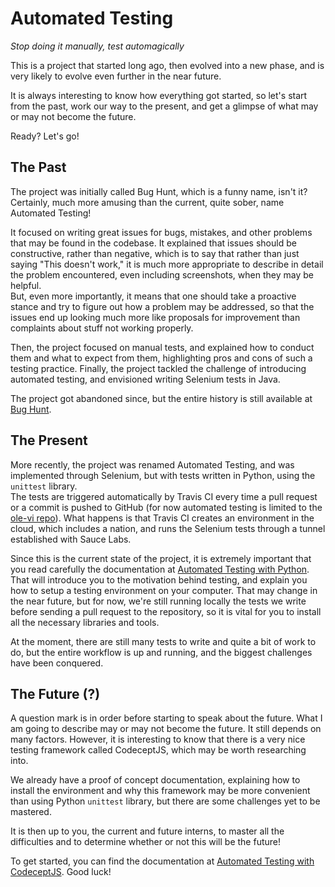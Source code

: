 # Automated Testing
*Stop doing it manually, test automagically*

This is a project that started long ago, then evolved into a new phase, and is very likely to evolve even further in the near future.

It is always interesting to know how everything got started, so let's start from the past, work our way to the present, and get a glimpse of what may or may not become the future.

Ready? Let's go!

## The Past
The project was initially called Bug Hunt, which is a funny name, isn't it?  
Certainly, much more amusing than the current, quite sober, name Automated Testing!  

It focused on writing great issues for bugs, mistakes, and other problems that may be found in the codebase. It explained that issues should be constructive, rather than negative, which is to say that rather than just saying "This doesn't work," it is much more appropriate to describe in detail the problem encountered, even including screenshots, when they may be helpful.   
But, even more importantly, it means that one should take a proactive stance and try to figure out how a problem may be addressed, so that the issues end up looking much more like proposals for improvement than complaints about stuff not working properly.

Then, the project focused on manual tests, and explained how to conduct them and what to expect from them, highlighting pros and cons of such a testing practice. Finally, the project tackled the challenge of introducing automated testing, and envisioned writing Selenium tests in Java.

The project got abandoned since, but the entire history is still available at [Bug Hunt](/#!pages/bughunt.md).

## The Present
More recently, the project was renamed Automated Testing, and was implemented through Selenium, but with tests written in Python, using the `unittest` library.  
The tests are triggered automatically by Travis CI every time a pull request or a commit is pushed to GitHub (for now automated testing is limited to the [ole-vi repo](https://github.com/ole-vi/BeLL-Apps)).
What happens is that Travis CI creates an environment in the cloud, which includes a nation, and runs the Selenium tests through a tunnel established with Sauce Labs.

Since this is the current state of the project, it is extremely important that you read carefully the documentation at [Automated Testing with Python](/#!pages/automatedtestingpython.md). That will introduce you to the motivation behind testing, and explain you how to setup a testing environment on your computer.
That may change in the near future, but for now, we're still running locally the tests we write before sending a pull request to the repository, so it is vital for you to install all the necessary libraries and tools.

At the moment, there are still many tests to write and quite a bit of work to do, but the entire workflow is up and running, and the biggest challenges have been conquered.

## The Future (?)
A question mark is in order before starting to speak about the future. What I am going to describe may or may not become the future. It still depends on many factors.
However, it is interesting to know that there is a very nice testing framework called CodeceptJS, which may be worth researching into.

We already have a proof of concept documentation, explaining how to install the environment and why this framework may be more convenient than using Python `unittest` library, but there are some challenges yet to be mastered.

It is then up to you, the current and future interns, to master all the difficulties and to determine whether or not this will be the future!

To get started, you can find the documentation at [Automated Testing with CodeceptJS](/#!pages/automatedtestingcodeceptjs.md). Good luck!
